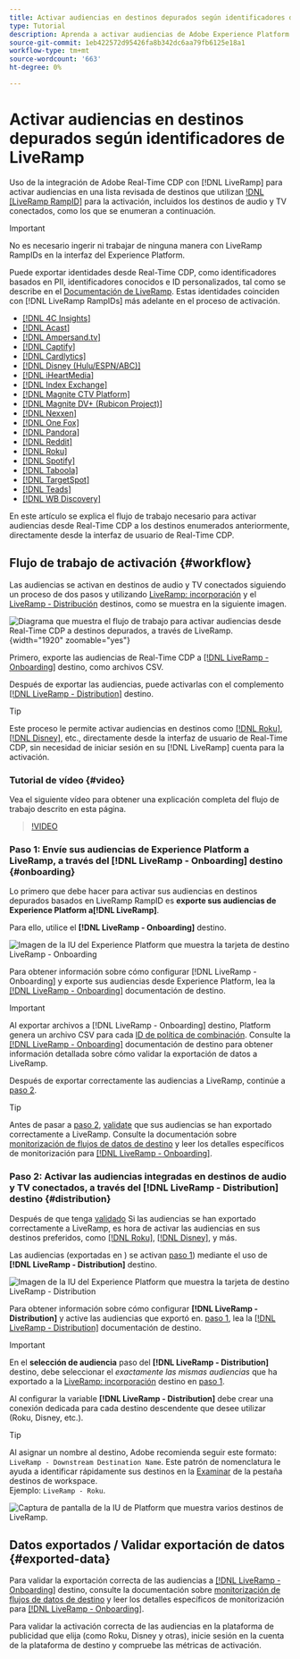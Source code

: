 ```yaml
---
title: Activar audiencias en destinos depurados según identificadores de LiveRamp
type: Tutorial
description: Aprenda a activar audiencias de Adobe Experience Platform en destinos de audio y TV conectados, y otras integraciones mediante LiveRamp RampID.
source-git-commit: 1eb422572d95426fa8b342dc6aa79fb6125e18a1
workflow-type: tm+mt
source-wordcount: '663'
ht-degree: 0%

---
```



# Activar audiencias en destinos depurados según identificadores de LiveRamp

Uso de la integración de Adobe Real-Time CDP con [!DNL LiveRamp] para activar audiencias en una lista revisada de destinos que utilizan [!DNL [LiveRamp RampID]](https://docs.liveramp.com/connect/en/interpreting-rampid,-liveramp-s-people-based-identifier.html) para la activación, incluidos los destinos de audio y TV conectados, como los que se enumeran a continuación.

>[!IMPORTANT]
>
>No es necesario ingerir ni trabajar de ninguna manera con LiveRamp RampIDs en la interfaz del Experience Platform.
>
> Puede exportar identidades desde Real-Time CDP, como identificadores basados en PII, identificadores conocidos e ID personalizados, tal como se describe en el [Documentación de LiveRamp](https://docs.liveramp.com/connect/en/identity-and-identifier-terms-and-concepts.html#known-identifiers). Estas identidades coinciden con [!DNL LiveRamp RampIDs] más adelante en el proceso de activación.


* [[!DNL 4C Insights]](#insights)
* [[!DNL Acast]](#acast)
* [[!DNL Ampersand.tv]](#ampersand-tv)
* [[!DNL Captify]](#captify)
* [[!DNL Cardlytics]](#cardlytics)
* [[!DNL Disney (Hulu/ESPN/ABC)]](#disney)
* [[!DNL iHeartMedia]](#iheartmedia)
* [[!DNL Index Exchange]](#index-exchange)
* [[!DNL Magnite CTV Platform]](#magnite)
* [[!DNL Magnite DV+ (Rubicon Project)]](#magnite-dv)
* [[!DNL Nexxen]](#nexxen)
* [[!DNL One Fox]](#fox)
* [[!DNL Pandora]](#pandora)
* [[!DNL Reddit]](#reddit)
* [[!DNL Roku]](#roku)
* [[!DNL Spotify]](#spotify)
* [[!DNL Taboola]](#taboola)
* [[!DNL TargetSpot]](#targetspot)
* [[!DNL Teads]](#teads)
* [[!DNL WB Discovery]](#wb-discovery)

En este artículo se explica el flujo de trabajo necesario para activar audiencias desde Real-Time CDP a los destinos enumerados anteriormente, directamente desde la interfaz de usuario de Real-Time CDP.

## Flujo de trabajo de activación {#workflow}

Las audiencias se activan en destinos de audio y TV conectados siguiendo un proceso de dos pasos y utilizando [LiveRamp: incorporación](../catalog/advertising/liveramp-onboarding.md) y el [LiveRamp - Distribución](../catalog/advertising/liveramp-distribution.md) destinos, como se muestra en la siguiente imagen.

![Diagrama que muestra el flujo de trabajo para activar audiencias desde Real-Time CDP a destinos depurados, a través de LiveRamp.](../assets/ui/activate-curated-destinations-liveramp/workflow-diagram.png){width="1920" zoomable="yes"}

Primero, exporte las audiencias de Real-Time CDP a [[!DNL LiveRamp - Onboarding]](../catalog/advertising/liveramp-onboarding.md) destino, como archivos CSV.

Después de exportar las audiencias, puede activarlas con el complemento [[!DNL LiveRamp - Distribution]](../catalog/advertising/liveramp-distribution.md) destino.

>[!TIP]
>
>Este proceso le permite activar audiencias en destinos como [[!DNL Roku]](../catalog/advertising/liveramp-distribution.md#roku), [[!DNL Disney]](../catalog/advertising/liveramp-distribution.md#disney), etc., directamente desde la interfaz de usuario de Real-Time CDP, sin necesidad de iniciar sesión en su [!DNL LiveRamp] cuenta para la activación.

### Tutorial de vídeo {#video}

Vea el siguiente vídeo para obtener una explicación completa del flujo de trabajo descrito en esta página.

>[!VIDEO](https://video.tv.adobe.com/v/3425367)

### Paso 1: Envíe sus audiencias de Experience Platform a LiveRamp, a través del [!DNL LiveRamp - Onboarding] destino {#onboarding}

Lo primero que debe hacer para activar sus audiencias en destinos depurados basados en LiveRamp RampID es **exporte sus audiencias de Experience Platform a[!DNL LiveRamp]**.

Para ello, utilice el **[!DNL LiveRamp - Onboarding]** destino.

![Imagen de la IU del Experience Platform que muestra la tarjeta de destino LiveRamp - Onboarding](../assets/ui/activate-curated-destinations-liveramp/liveramp-onboarding-catalog.png)

Para obtener información sobre cómo configurar [!DNL LiveRamp - Onboarding] y exporte sus audiencias desde Experience Platform, lea la [[!DNL LiveRamp - Onboarding]](../catalog/advertising/liveramp-onboarding.md) documentación de destino.

>[!IMPORTANT]
>
>Al exportar archivos a [!DNL LiveRamp - Onboarding] destino, Platform genera un archivo CSV para cada [ID de política de combinación](../../profile/merge-policies/overview.md). Consulte la [[!DNL LiveRamp - Onboarding]](../catalog/advertising/liveramp-onboarding.md) documentación de destino para obtener información detallada sobre cómo validar la exportación de datos a LiveRamp.


Después de exportar correctamente las audiencias a LiveRamp, continúe a [paso 2](#distribution).

>[!TIP]
>
>Antes de pasar a [paso 2](#distribution), [validate](../catalog/advertising/liveramp-onboarding.md#exported-data) que sus audiencias se han exportado correctamente a LiveRamp. Consulte la documentación sobre [monitorización de flujos de datos de destino](../../dataflows/ui/monitor-destinations.md#dataflow-runs-for-batch-destinations) y leer los detalles específicos de monitorización para [[!DNL LiveRamp - Onboarding]](../catalog/advertising/liveramp-onboarding.md#exported-data).

### Paso 2: Activar las audiencias integradas en destinos de audio y TV conectados, a través del [!DNL LiveRamp - Distribution] destino {#distribution}

Después de que tenga [validado](../catalog/advertising/liveramp-onboarding.md#exported-data) Si las audiencias se han exportado correctamente a LiveRamp, es hora de activar las audiencias en sus destinos preferidos, como [[!DNL Roku]](../catalog/advertising/liveramp-distribution.md#roku), [[!DNL Disney]](../catalog/advertising/liveramp-distribution.md#disney), y más.

Las audiencias (exportadas en ) se activan [paso 1](#onboarding)) mediante el uso de **[!DNL LiveRamp - Distribution]** destino.

![Imagen de la IU del Experience Platform que muestra la tarjeta de destino LiveRamp - Distribution](../assets/ui/activate-curated-destinations-liveramp/liveramp-distribution-catalog.png)

Para obtener información sobre cómo configurar **[!DNL LiveRamp - Distribution]** y active las audiencias que exportó en. [paso 1](#onboarding), lea la [[!DNL LiveRamp - Distribution]](../catalog/advertising/liveramp-distribution.md) documentación de destino.

>[!IMPORTANT]
>
>En el **selección de audiencia** paso del **[!DNL LiveRamp - Distribution]** destino, debe seleccionar el *exactamente las mismas audiencias* que ha exportado a la [LiveRamp: incorporación](../catalog/advertising/liveramp-onboarding.md) destino en [paso 1](#onboarding).

Al configurar la variable **[!DNL LiveRamp - Distribution]** debe crear una conexión dedicada para cada destino descendente que desee utilizar (Roku, Disney, etc.).

>[!TIP]
>
>Al asignar un nombre al destino, Adobe recomienda seguir este formato: `LiveRamp - Downstream Destination Name`. Este patrón de nomenclatura le ayuda a identificar rápidamente sus destinos en la [Examinar](../ui/destinations-workspace.md#browse) de la pestaña destinos de workspace.
><br>
>Ejemplo: `LiveRamp - Roku`.

![Captura de pantalla de la IU de Platform que muestra varios destinos de LiveRamp.](../assets/ui/activate-curated-destinations-liveramp/liveramp-naming.png)

## Datos exportados / Validar exportación de datos {#exported-data}

Para validar la exportación correcta de las audiencias a [[!DNL LiveRamp - Onboarding]](../catalog/advertising/liveramp-onboarding.md) destino, consulte la documentación sobre [monitorización de flujos de datos de destino](../../dataflows/ui/monitor-destinations.md#dataflow-runs-for-batch-destinations) y leer los detalles específicos de monitorización para [[!DNL LiveRamp - Onboarding]](../catalog/advertising/liveramp-onboarding.md#exported-data).

Para validar la activación correcta de las audiencias en la plataforma de publicidad que elija (como Roku, Disney y otras), inicie sesión en la cuenta de la plataforma de destino y compruebe las métricas de activación.
